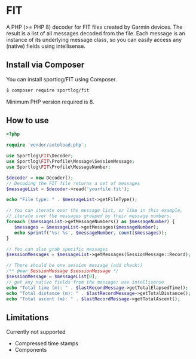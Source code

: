 # FIT
A PHP (>= PHP 8) decoder for FIT files created by Garmin devices.
The result is a list of all messages decoded from the file. Each message
is an instance of its underlying message class, so you can easily access
any (native) fields using intellisense.

## Install via Composer
You can install sportlog/FIT using Composer.

``` bash
$ composer require sportlog/fit
```
Minimum PHP version required is 8.

## How to use

``` php
<?php

require 'vendor/autoload.php';

use Sportlog\FIT\Decoder;
use Sportlog\FIT\Profile\Message\SessionMessage;
use Sportlog\FIT\Profile\MessageNumber;

$decoder = new Decoder();
// Decoding the FIT file returns a set of messages
$messageList = $decoder->read('yourfile.fit');

echo "File type: " . $messageList->getFileType();

// You can iterate over the message list, or like in this example,
// iterate over the messages grouped by their message numbers.
foreach ($messageList->getMessageNumbers() as $messageNumber) {
   $messages = $messageList->getMessages($messageNumber);
   echo sprintf('%s: %s', $messageNumber, count($messages));
}

// You can also grab specific messages
$sessionMessages = $messageList->getMessages(SessionMessage::Record);

// There should be one session message (add check!)
/** @var SessionMessage $sessionMessage */
$sessionMessage = $messageList[0];
// get any native fields from the message; use intellisense
echo "Total time (m): " . $lastRecordMessage->getTotalElapsedTime();
echo "Total distance (m): " . $lastRecordMessage->getTotalDistance();
echo "Total ascent (m): " . $lastRecordMessage->getTotalAscent();
```

## Limitations
Currently not supported
* Compressed time stamps
* Components